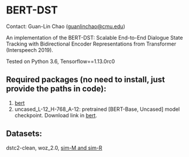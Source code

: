 # BERT-DST

Contact: Guan-Lin Chao (guanlinchao@cmu.edu)

An implementation of the BERT-DST: Scalable End-to-End Dialogue State Tracking with Bidirectional Encoder Representations from Transformer (Interspeech 2019).

Tested on Python 3.6, Tensorflow==1.13.0rc0

## Required packages (no need to install, just provide the paths in code):
1. [bert](https://github.com/google-research/bert)
2. uncased_L-12_H-768_A-12: pretrained [BERT-Base, Uncased] model checkpoint. Download link in [bert](https://github.com/google-research/bert).

## Datasets:
dstc2-clean, woz_2.0, [sim-M and sim-R](https://github.com/google-research-datasets/simulated-dialogue)
